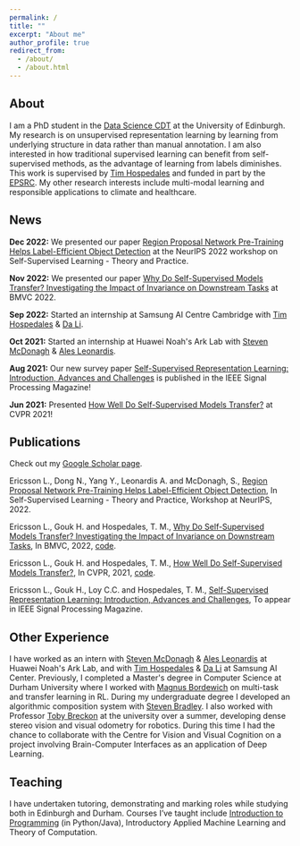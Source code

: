 ```yaml
---
permalink: /
title: ""
excerpt: "About me"
author_profile: true
redirect_from: 
  - /about/
  - /about.html
---
```


## About

I am a PhD student in the [Data Science CDT](http://datascience.inf.ed.ac.uk/) at the University of Edinburgh. My research is on unsupervised representation learning by learning from underlying structure in data rather than manual annotation. I am also interested in how traditional supervised learning can benefit from self-supervised methods, as the advantage of learning from labels diminishes. This work is supervised by [Tim Hospedales](http://homepages.inf.ed.ac.uk/thospeda/) and funded in part by the [EPSRC](https://epsrc.ukri.org/). My other research interests include multi-modal learning and responsible applications to climate and healthcare.

## News

**Dec 2022:** We presented our paper [Region Proposal Network Pre-Training Helps Label-Efficient Object Detection](https://arxiv.org/abs/2211.09022) at the NeurIPS 2022 workshop on Self-Supervised Learning - Theory and Practice.

**Nov 2022:** We presented our paper [Why Do Self-Supervised Models Transfer? Investigating the Impact of Invariance on Downstream Tasks](https://arxiv.org/abs/2111.11398) at BMVC 2022.

**Sep 2022:** Started an internship at Samsung AI Centre Cambridge with [Tim Hospedales](http://homepages.inf.ed.ac.uk/thospeda/) & [Da Li](https://dali-dl.github.io/).

**Oct 2021:** Started an internship at Huawei Noah's Ark Lab with [Steven McDonagh](https://smcdonagh.github.io/) & [Ales Leonardis](https://www.cs.bham.ac.uk/~leonarda/).

**Aug 2021:** Our new survey paper [Self-Supervised Representation Learning: Introduction, Advances and Challenges](https://arxiv.org/abs/2110.09327) is published in the IEEE Signal Processing Magazine!

**Jun 2021:** Presented [How Well Do Self-Supervised Models Transfer?](https://arxiv.org/abs/2011.13377) at CVPR 2021!

## Publications

Check out my [Google Scholar page](https://scholar.google.com/citations?user=QRW9NN0AAAAJ).

Ericsson L., Dong N., Yang Y., Leonardis A. and McDonagh, S., [Region Proposal Network Pre-Training Helps Label-Efficient Object Detection](https://arxiv.org/abs/2211.09022), In Self-Supervised Learning - Theory and Practice, Workshop at NeurIPS, 2022.

Ericsson L., Gouk H. and Hospedales, T. M., [Why Do Self-Supervised Models Transfer? Investigating the Impact of Invariance on Downstream Tasks](https://arxiv.org/abs/2111.11398), In BMVC, 2022, [code](https://github.com/linusericsson/ssl-invariances).

Ericsson L., Gouk H. and Hospedales, T. M., [How Well Do Self-Supervised Models Transfer?](https://arxiv.org/abs/2011.13377), In CVPR, 2021, [code](https://github.com/linusericsson/ssl-transfer).

Ericsson L., Gouk H., Loy C.C. and Hospedales, T. M., [Self-Supervised Representation Learning: Introduction, Advances and Challenges](https://arxiv.org/abs/2110.09327), To appear in IEEE Signal Processing Magazine.

## Other Experience
I have worked as an intern with [Steven McDonagh](https://smcdonagh.github.io/) & [Ales Leonardis](https://www.cs.bham.ac.uk/~leonarda/) at Huawei Noah's Ark Lab, and with [Tim Hospedales](http://homepages.inf.ed.ac.uk/thospeda/) & [Da Li](https://dali-dl.github.io/) at Samsung AI Center. Previously, I completed a Master's degree in Computer Science at Durham University where I worked with [Magnus Bordewich](https://community.dur.ac.uk/m.j.r.bordewich/) on multi-task and transfer learning in RL. During my undergraduate degree I developed an algorithmic composition system with [Steven Bradley](https://www.durham.ac.uk/staff/s-p-bradley/). I also worked with Professor [Toby Breckon](http://breckon.eu/toby/) at the university over a summer, developing dense stereo vision and visual odometry for robotics. During this time I had the chance to collaborate with the Centre for Vision and Visual Cognition on a project involving Brain-Computer Interfaces as an application of Deep Learning.

## Teaching

I have undertaken tutoring, demonstrating and marking roles while studying both in Edinburgh and Durham.  Courses I’ve taught include [Introduction to Programming](https://github.com/DurhamIP) (in Python/Java), Introductory Applied Machine Learning and Theory of Computation.
